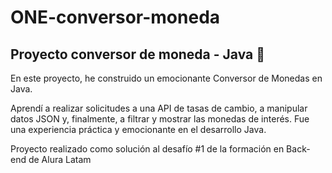 # ONE-conversor-moneda
## Proyecto conversor de moneda - Java 💸


En este proyecto, he construido un emocionante Conversor de Monedas en Java. 

Aprendí a realizar solicitudes a una API de tasas de cambio, a manipular datos JSON y, finalmente, a filtrar y mostrar las monedas de interés. 
Fue una experiencia práctica y emocionante en el desarrollo Java.

Proyecto realizado como solución al desafío #1 de la formación en Back-end de Alura Latam

